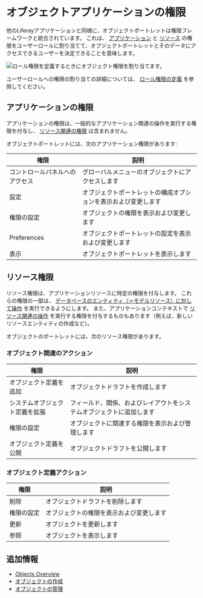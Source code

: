 # オブジェクトアプリケーションの権限

他のLiferayアプリケーションと同様に、オブジェクトポートレットは権限フレームワークと統合されています。 これは、 [アプリケーション](#application-permissions) と [リソース](#resource-permissions) の権限をユーザーロールに割り当てて、オブジェクトポートレットとそのデータにアクセスできるユーザーを決定できることを意味します。

![ロール権限を定義するときにオブジェクト権限を割り当てます。](./objects-application-permissions/images/01.png)

ユーザーロールへの権限の割り当ての詳細については、 [ロール権限の定義](../../users-and-permissions/roles-and-permissions/defining-role-permissions.md) を参照してください。

<a name="application-permissions" />

## アプリケーションの権限

アプリケーションの権限は、一般的なアプリケーション関連の操作を実行する権限を付与し、 [リソース関連の権限](#resource-permissions) は含まれません。

オブジェクトポートレットには、次のアプリケーション権限があります:

| 権限              | 説明                              |
| --------------- | ------------------------------- |
| コントロールパネルへのアクセス | グローバルメニューのオブジェクトにアクセスします        |
| 設定              | オブジェクトポートレットの構成オプションを表示および変更します |
| 権限の設定           | オブジェクトの権限を表示および変更します            |
| Preferences     | オブジェクトポートレットの設定を表示および変更します      |
| 表示              | オブジェクトポートレットを表示します              |

<a name="resource-permissions" />

## リソース権限

リソース権限は、アプリケーションリソースに特定の権限を付与します。 これらの権限の一部は、 [データベースのエンティティ（＝モデルリソース）に対して操作](#object-definition-actions) を実行できるようにします。 また、アプリケーションコンテキストで [リソース関連の操作](#object-related-actions) を実行する権限を付与するものもあります（例えば、新しいリソースエンティティの作成など）。

オブジェクトのポートレットには、次のリソース権限があります。

<a name="object-related-actions" />

### オブジェクト関連のアクション

| 権限              | 説明                                 |
| --------------- | ---------------------------------- |
| オブジェクト定義を追加     | オブジェクトドラフトを作成します                   |
| システムオブジェクト定義を拡張 | フィールド、関係、およびレイアウトをシステムオブジェクトに追加します |
| 権限の設定           | オブジェクトに関連する権限を表示および管理します           |
| オブジェクト定義を公開     | オブジェクトドラフトを公開します                   |

<a name="object-definition-actions" />

### オブジェクト定義アクション

| 権限    | 説明                   |
| ----- | -------------------- |
| 削除    | オブジェクトドラフトを削除します     |
| 権限の設定 | オブジェクトの権限を表示および変更します |
| 更新    | オブジェクトを更新します         |
| 参照    | オブジェクトを表示します         |

<a name="additional-information" />

## 追加情報

* [Objects Overview](../objects.md)
* [オブジェクトの作成](./creating-and-managing-objects/creating-objects.md)
* [オブジェクトの管理](./creating-and-managing-objects/managing-objects.md)
